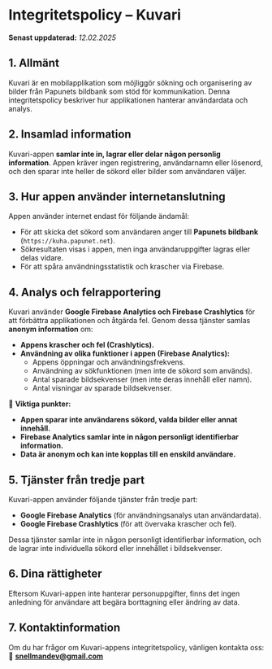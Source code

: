 # Integritetspolicy – Kuvari

**Senast uppdaterad:** *12.02.2025*

## 1. Allmänt
Kuvari är en mobilapplikation som möjliggör sökning och organisering av bilder från Papunets bildbank som stöd för kommunikation. Denna integritetspolicy beskriver hur applikationen hanterar användardata och analys.

## 2. Insamlad information
Kuvari-appen **samlar inte in, lagrar eller delar någon personlig information**. Appen kräver ingen registrering, användarnamn eller lösenord, och den sparar inte heller de sökord eller bilder som användaren väljer.

## 3. Hur appen använder internetanslutning
Appen använder internet endast för följande ändamål:
- För att skicka det sökord som användaren anger till **Papunets bildbank** (`https://kuha.papunet.net`).
- Sökresultaten visas i appen, men inga användaruppgifter lagras eller delas vidare.
- För att spåra användningsstatistik och krascher via Firebase.

## 4. Analys och felrapportering
Kuvari använder **Google Firebase Analytics och Firebase Crashlytics** för att förbättra applikationen och åtgärda fel. Genom dessa tjänster samlas **anonym information** om:

- **Appens krascher och fel (Crashlytics).**
- **Användning av olika funktioner i appen (Firebase Analytics):**
  - Appens öppningar och användningsfrekvens.
  - Användning av sökfunktionen (men inte de sökord som används).
  - Antal sparade bildsekvenser (men inte deras innehåll eller namn).
  - Antal visningar av sparade bildsekvenser.

📌 **Viktiga punkter:**
- **Appen sparar inte användarens sökord, valda bilder eller annat innehåll.**
- **Firebase Analytics samlar inte in någon personligt identifierbar information.**
- **Data är anonym och kan inte kopplas till en enskild användare.**

## 5. Tjänster från tredje part
Kuvari-appen använder följande tjänster från tredje part:
- **Google Firebase Analytics** (för användningsanalys utan användardata).
- **Google Firebase Crashlytics** (för att övervaka krascher och fel).

Dessa tjänster samlar inte in någon personligt identifierbar information, och de lagrar inte individuella sökord eller innehållet i bildsekvenser.

## 6. Dina rättigheter
Eftersom Kuvari-appen inte hanterar personuppgifter, finns det ingen anledning för användare att begära borttagning eller ändring av data.

## 7. Kontaktinformation
Om du har frågor om Kuvari-appens integritetspolicy, vänligen kontakta oss:
📧 **snellmandev@gmail.com**